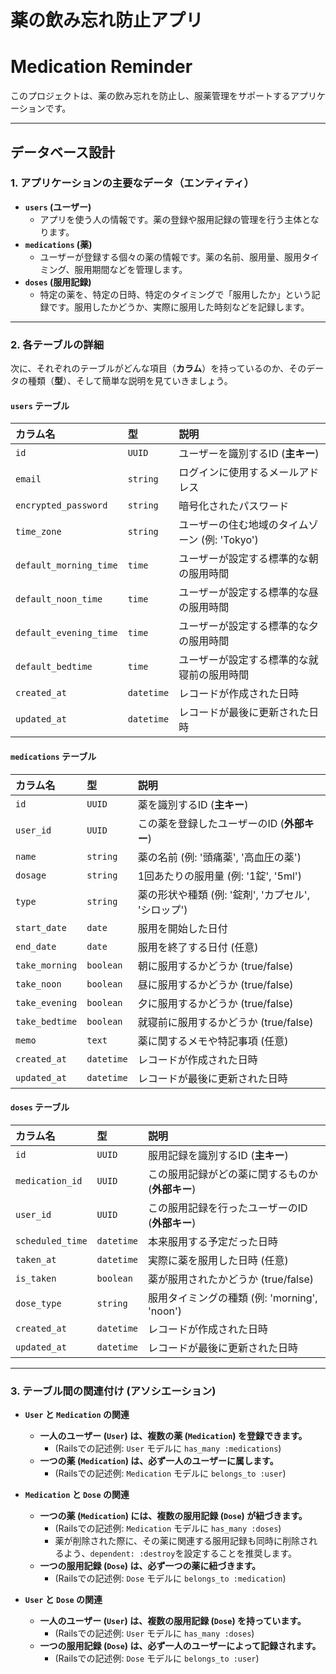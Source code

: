 # 薬の飲み忘れ防止アプリ
# Medication Reminder

このプロジェクトは、薬の飲み忘れを防止し、服薬管理をサポートするアプリケーションです。

---

## データベース設計



### 1. アプリケーションの主要なデータ（エンティティ）


* **`users` (ユーザー)**
    * アプリを使う人の情報です。薬の登録や服用記録の管理を行う主体となります。
* **`medications` (薬)**
    * ユーザーが登録する個々の薬の情報です。薬の名前、服用量、服用タイミング、服用期間などを管理します。
* **`doses` (服用記録)**
    * 特定の薬を、特定の日時、特定のタイミングで「服用したか」という記録です。服用したかどうか、実際に服用した時刻などを記録します。

---

### 2. 各テーブルの詳細

次に、それぞれのテーブルがどんな項目（**カラム**）を持っているのか、そのデータの種類（**型**）、そして簡単な説明を見ていきましょう。

#### `users` テーブル

| カラム名         | 型         | 説明                                       |
| :--------------- | :--------- | :----------------------------------------- |
| `id`                     | `UUID`     | ユーザーを識別するID (**主キー**)          |
| `email`                  | `string`   | ログインに使用するメールアドレス           |
| `encrypted_password`     | `string`   | 暗号化されたパスワード                     |
| `time_zone`              | `string`   | ユーザーの住む地域のタイムゾーン (例: 'Tokyo') |
| `default_morning_time`   | `time`     | ユーザーが設定する標準的な朝の服用時間     |
| `default_noon_time`      | `time`     | ユーザーが設定する標準的な昼の服用時間     |
| `default_evening_time`   | `time`     | ユーザーが設定する標準的な夕の服用時間     |
| `default_bedtime`        | `time`     | ユーザーが設定する標準的な就寝前の服用時間 |
| `created_at`             | `datetime` | レコードが作成された日時                   |
| `updated_at`             | `datetime` | レコードが最後に更新された日時             |

#### `medications` テーブル

| カラム名         | 型         | 説明                                       |
| :--------------- | :--------- | :----------------------------------------- |
| `id`             | `UUID`     | 薬を識別するID (**主キー**)                |
| `user_id`        | `UUID`     | この薬を登録したユーザーのID (**外部キー**) |
| `name`           | `string`   | 薬の名前 (例: '頭痛薬', '高血圧の薬')      |
| `dosage`         | `string`   | 1回あたりの服用量 (例: '1錠', '5ml')       |
| `type`           | `string`   | 薬の形状や種類 (例: '錠剤', 'カプセル', 'シロップ') |
| `start_date`     | `date`     | 服用を開始した日付                         |
| `end_date`       | `date`     | 服用を終了する日付 (任意)                  |
| `take_morning`   | `boolean`  | 朝に服用するかどうか (true/false)          |
| `take_noon`      | `boolean`  | 昼に服用するかどうか (true/false)          |
| `take_evening`   | `boolean`  | 夕に服用するかどうか (true/false)          |
| `take_bedtime`   | `boolean`  | 就寝前に服用するかどうか (true/false)      |
| `memo`           | `text`     | 薬に関するメモや特記事項 (任意)            |
| `created_at`     | `datetime` | レコードが作成された日時                   |
| `updated_at`     | `datetime` | レコードが最後に更新された日時             |

#### `doses` テーブル

| カラム名         | 型         | 説明                                       |
| :--------------- | :--------- | :----------------------------------------- |
| `id`             | `UUID`     | 服用記録を識別するID (**主キー**)          |
| `medication_id`  | `UUID`     | この服用記録がどの薬に関するものか (**外部キー**) |
| `user_id`        | `UUID`     | この服用記録を行ったユーザーのID (**外部キー**) |
| `scheduled_time` | `datetime` | 本来服用する予定だった日時                 |
| `taken_at`       | `datetime` | 実際に薬を服用した日時 (任意)              |
| `is_taken`       | `boolean`  | 薬が服用されたかどうか (true/false)        |
| `dose_type`      | `string`   | 服用タイミングの種類 (例: 'morning', 'noon') |
| `created_at`     | `datetime` | レコードが作成された日時                   |
| `updated_at`     | `datetime` | レコードが最後に更新された日時             |

---

### 3. テーブル間の関連付け (アソシエーション)

* **`User` と `Medication` の関連**
    * **一人のユーザー (`User`) は、複数の薬 (`Medication`) を登録できます。**
        * (Railsでの記述例: `User` モデルに `has_many :medications`)
    * **一つの薬 (`Medication`) は、必ず一人のユーザーに属します。**
        * (Railsでの記述例: `Medication` モデルに `belongs_to :user`)

* **`Medication` と `Dose` の関連**
    * **一つの薬 (`Medication`) には、複数の服用記録 (`Dose`) が紐づきます。**
        * (Railsでの記述例: `Medication` モデルに `has_many :doses`)
        * 薬が削除された際に、その薬に関連する服用記録も同時に削除されるよう、`dependent: :destroy`を設定することを推奨します。
    * **一つの服用記録 (`Dose`) は、必ず一つの薬に紐づきます。**
        * (Railsでの記述例: `Dose` モデルに `belongs_to :medication`)

* **`User` と `Dose` の関連**
    * **一人のユーザー (`User`) は、複数の服用記録 (`Dose`) を持っています。**
        * (Railsでの記述例: `User` モデルに `has_many :doses`)
    * **一つの服用記録 (`Dose`) は、必ず一人のユーザーによって記録されます。**
        * (Railsでの記述例: `Dose` モデルに `belongs_to :user`)
